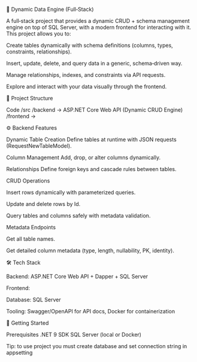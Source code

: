 🚀 Dynamic Data Engine (Full‑Stack)

A full‑stack project that provides a dynamic CRUD + schema management engine on top of SQL Server, with a modern frontend for interacting with it. This project allows you to:

Create tables dynamically with schema definitions (columns, types, constraints, relationships).

Insert, update, delete, and query data in a generic, schema‑driven way.

Manage relationships, indexes, and constraints via API requests.

Explore and interact with your data visually through the frontend.

📂 Project Structure

Code
/src
  /backend        -> ASP.NET Core Web API (Dynamic CRUD Engine)
  /frontend       -> 
  
⚙️ Backend Features

Dynamic Table Creation Define tables at runtime with JSON requests (RequestNewTableModel).

Column Management Add, drop, or alter columns dynamically.

Relationships Define foreign keys and cascade rules between tables.

CRUD Operations

Insert rows dynamically with parameterized queries.

Update and delete rows by Id.

Query tables and columns safely with metadata validation.

Metadata Endpoints

Get all table names.

Get detailed column metadata (type, length, nullability, PK, identity).

🛠️ Tech Stack

Backend: ASP.NET Core Web API + Dapper + SQL Server

Frontend: 

Database: SQL Server

Tooling: Swagger/OpenAPI for API docs, Docker for containerization

🚀 Getting Started

Prerequisites
.NET 9 SDK
SQL Server (local or Docker)

Tip: to use project you must create database and set connection string in appsetting 
